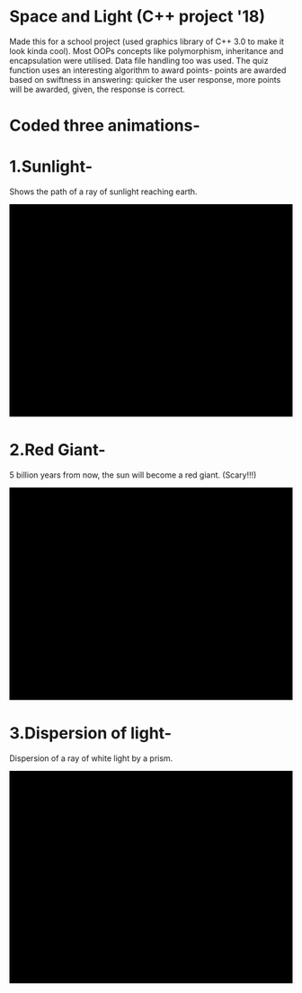 # Space and Light (C++ project '18)
Made this for a school project (used graphics library of C++ 3.0 to make it look kinda cool).
Most OOPs concepts like polymorphism, inheritance and encapsulation were utilised. Data file handling too was used.
The quiz function uses an interesting algorithm to award points- points are awarded based on swiftness in answering: quicker the user response, more points will be awarded, given, the response is correct.

# Coded three animations-

# 1.Sunlight-
Shows the path of a ray of sunlight reaching earth.

![Preview](Demo/sunlight.gif)

# 2.Red Giant-
5 billion years from now, the sun will become a red giant. (Scary!!!)

![Preview](Demo/redgiant.gif)

# 3.Dispersion of light-
Dispersion of a ray of white light by a prism.

![Preview](Demo/dispersion.gif)




